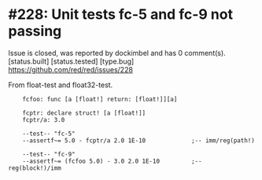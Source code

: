 
#228: Unit tests fc-5 and fc-9 not passing
================================================================================
Issue is closed, was reported by dockimbel and has 0 comment(s).
[status.built] [status.tested] [type.bug]
<https://github.com/red/red/issues/228>

From float-test and float32-test.

```
    fcfoo: func [a [float!] return: [float!]][a]

    fcptr: declare struct! [a [float!]]
    fcptr/a: 3.0 

    --test-- "fc-5"
    --assertf~= 5.0 - fcptr/a 2.0 1E-10             ;-- imm/reg(path!)

    --test-- "fc-9"
    --assertf~= (fcfoo 5.0) - 3.0 2.0 1E-10         ;-- reg(block!)/imm

```




